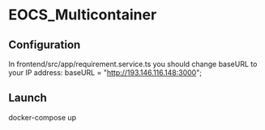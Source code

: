 # EOCS_Multicontainer

## Configuration

In frontend/src/app/requirement.service.ts you should change baseURL to your IP address:
  baseURL = "http://193.146.116.148:3000";



## Launch
docker-compose up
